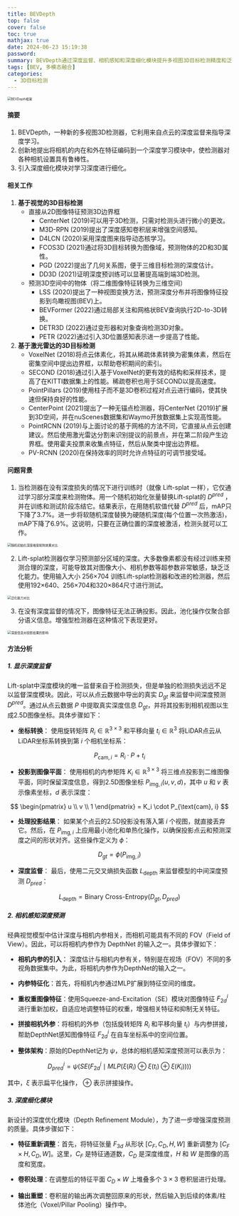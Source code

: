 ```yaml
---
title: BEVDepth
top: false
cover: false
toc: true
mathjax: true
date: 2024-06-23 15:19:38
password:
summary: BEVDepth通过深度监督、相机感知和深度细化模块提升多视图3D目标检测精度和泛化能力。
tags: [BEV, 多模态融合]
categories:
  - 3D目标检测
---
```


<img src="./BEVDepth/image-20240612101031335.png" alt="BEVDepth框架" style="zoom:50%;" />

#### 摘要

1. BEVDepth，一种新的多视图3D检测器，它利用来自点云的深度监督来指导深度学习。
2. 创新地提出将相机的内在和外在特征编码到一个深度学习模块中，使检测器对各种相机设置具有鲁棒性。
3. 引入深度细化模块对学习深度进行细化。

#### 相关工作

1. **基于视觉的3D目标检测**
   - 直接从2D图像特征预测3D边界框
     - CenterNet (2019)可以用于3D检测，只需对检测头进行微小的更改。
     - M3D-RPN (2019)提出了深度感知卷积层来增强空间感知。
     - D4LCN (2020)采用深度图来指导动态核学习。
     - FCOS3D (2021)通过将3D目标转换为图像域，预测物体的2D和3D属性。
     - PGD (2022)提出了几何关系图，便于三维目标检测的深度估计。
     - DD3D (2021)证明深度预训练可以显著提高端到端3D检测。
   - 预测3D空间中的物体（将二维图像特征转换为三维空间）
     - LSS (2020)提出了一种视图变换方法，预测深度分布并将图像特征投影到鸟瞰视图(BEV)上。
     - BEVFormer (2022)通过局部关注和网格状BEV查询执行2D-to-3D转换。
     - DETR3D (2022)通过变形器和对象查询检测3D对象。
     - PETR (2022)通过引入3D位置感知表示进一步提高了性能。
2. **基于激光雷达的3D目标检测**
   - VoxelNet (2018)将点云体素化，将其从稀疏体素转换为密集体素，然后在密集空间中提出边界框，以帮助卷积期间的索引。
   - SECOND (2018)通过引入基于VoxelNet的更有效的结构和采样技术，提高了在KITTI数据集上的性能。稀疏卷积也用于SECOND以提高速度。
   - PointPillars (2019)使用柱子而不是3D卷积过程对点云进行编码，使其快速但保持良好的性能。
   - CenterPoint (2021)提出了一种无锚点检测器，将CenterNet (2019)扩展到3D空间，并在nuScenes数据集和Waymo开放数据集上实现高性能。
   - PointRCNN (2019)与上面讨论的基于网格的方法不同，它直接从点云创建建议。然后使用激光雷达分割来识别提议的前景点，并在第二阶段产生边界框。使用霍夫投票来收集点特征，然后从聚类中提出边界框。
   - PV-RCNN (2020)在保持效率的同时允许点特征的可调节接受域。

#### 问题背景

1. 当检测器在没有深度损失的情况下进行训练时（就像 Lift-splat 一样），它仅通过学习部分深度来检测物体。用一个随机初始化张量替换Lift-splat的 $D^{pred}$ ，并在训练和测试阶段冻结它。结果表示，在用随机软值代替 $D^{pred}$ 后，mAP只下降了3.7%。进一步将软随机深度替换为硬随机深度(每个位置一次热激活)，mAP下降了6.9%。这说明，只要在正确位置的深度被激活，检测头就可以工作。

<img src="./BEVDepth/image-20240623132246154.png" alt="随机初始化深度维度矩阵效果对比" style="zoom:50%;" />

2. Lift-splat检测器仅学习预测部分区域的深度。大多数像素都没有经过训练来预测合理的深度，可能导致其对图像大小、相机参数等超参数非常敏感，缺乏泛化能力。使用输入大小 256×704 训练Lift-splat检测器和改进的检测器，然后使用192×640、256×704和320×864尺寸进行测试。

<img src="./BEVDepth/image-20240623131520745.png" alt="泛化能力对比" style="zoom:50%;" />

3. 在没有深度监督的情况下，图像特征无法正确投影。因此，池化操作仅聚合部分语义信息。增强型检测器在这种情况下表现更好。

<img src="./BEVDepth/image-20240623130035322.png" alt="深度信息对投影结果的影响" style="zoom:50%;" />

#### 方法分析

##### 1. 显示深度监督

Lift-splat中深度模块的唯一监督来自于检测损失，但是单独的检测损失远远不足以监督深度模块。因此，可以从点云数据中导出的真实 $D_{gt}$ 来监督中间深度预测 $D^{pred}$。通过从点云数据 $P$ 中提取真实深度信息 $D_{gt}$，并将其投影到相机视图以生成2.5D图像坐标。具体步骤如下：

- **坐标转换**： 使用旋转矩阵 $R_i \in \mathbb{R}^{3 \times 3}$ 和平移向量 $t_i \in \mathbb{R}^{3}$ 将LiDAR点云从LiDAR坐标系转换到第 $i$ 个相机坐标系： 

$$
P_{\text{cam}, i} = R_i \cdot P + t_i
$$

- **投影到图像平面**： 使用相机的内参矩阵 $K_i \in \mathbb{R}^{3 \times 3}$ 将三维点投影到二维图像平面，同时保留深度信息，得到2.5D图像坐标 $P_{\text{img}, i}(u, v, d)$，其中 $u$ 和 $v$ 表示像素坐标，$d$ 表示深度： 

$$
\begin{pmatrix} u \\ v \\ 1 \end{pmatrix} = K_i \cdot P_{\text{cam}, i}
$$

- **处理投影结果**： 如果某个点云的2.5D投影没有落入第 $i$ 个视图，就直接丢弃它。然后，在 $P_{\text{img}, i}$ 上应用最小池化和单热化操作，以确保投影点云和预测深度之间的形状对齐。这些操作定义为 $\phi$：

$$
D_{gt} = \phi(P_{\text{img}, i})
$$

- **深度监督**： 最后，使用二元交叉熵损失函数 $L_{\text{depth}}$ 来监督模型的中间深度预测 $D_{pred}$： 

$$
L_{\text{depth}} = \text{Binary Cross-Entropy}(D_{gt}, D_{pred})
$$

##### 2. 相机感知深度预测

经典视觉模型中估计深度与相机内参相关，而相机可能具有不同的 FOV（Field of View）。因此，可以将相机内参作为 DepthNet 的输入之一。具体步骤如下：

- **相机内参的引入**： 深度估计与相机内参有关，特别是在视场（FOV）不同的多视角数据集中。为此，将相机内参作为DepthNet的输入之一。

- **内参特征化**：首先，将相机内参通过MLP扩展到特征空间的维度。

- **重权重图像特征**：使用Squeeze-and-Excitation（SE）模块对图像特征 $F_{2d}^{i}$ 进行重新加权，自适应地调整特征的权重，增强相关特征和抑制无关特征。

- **拼接相机外参**：将相机的外参（包括旋转矩阵 $R_i$ 和平移向量 $t_i$）与内参拼接，帮助DepthNet感知图像特征 $F_{2d}^{i}$ 在自车坐标系中的空间位置。

- **整体架构**：原始的DepthNet记为 $\psi$，总体的相机感知深度预测可以表示为： 

$$
D_{pred}^{i} = \psi(SE(F_{2d}^{i} \mid MLP(\xi(R_i) \oplus \xi(t_i) \oplus \xi(K_i))))
$$

其中，$\xi$ 表示扁平化操作， $\oplus$ 表示拼接操作。

##### 3. 深度细化模块

新设计的深度优化模块（Depth Refinement Module），为了进一步增强深度预测的质量。具体步骤如下：

- **特征重新调整**：首先，将特征张量 $F_{3d}$ 从形状 $[C_F, C_D, H, W]$ 重新调整为 $[C_F \times H, C_D, W]$。这里，$C_F$ 是特征通道数，$C_D$ 是深度维度，$H$ 和 $W$ 是图像的高度和宽度。

- **卷积处理**：在调整后的特征平面 $C_D \times W$ 上堆叠多个 $3 \times 3$ 卷积层进行处理。

- **输出重塑**：卷积层的输出再次调整回原来的形状，然后输入到后续的体素/柱体池化（Voxel/Pillar Pooling）操作中。
